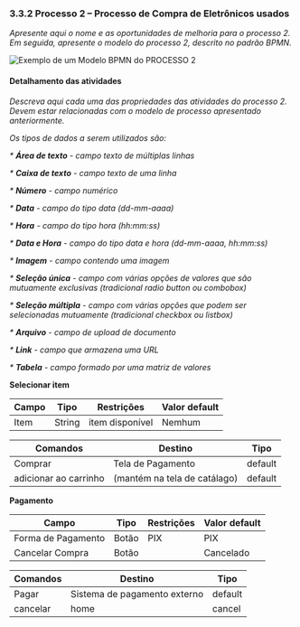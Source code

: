 ### 3.3.2 Processo 2 – Processo de Compra de Eletrônicos usados

_Apresente aqui o nome e as oportunidades de melhoria para o processo 2. 
Em seguida, apresente o modelo do processo 2, descrito no padrão BPMN._

![Exemplo de um Modelo BPMN do PROCESSO 2](../images/process.png "Modelo BPMN do Processo 2.")


#### Detalhamento das atividades

_Descreva aqui cada uma das propriedades das atividades do processo 2. 
Devem estar relacionadas com o modelo de processo apresentado anteriormente._

_Os tipos de dados a serem utilizados são:_

_* **Área de texto** - campo texto de múltiplas linhas_

_* **Caixa de texto** - campo texto de uma linha_

_* **Número** - campo numérico_

_* **Data** - campo do tipo data (dd-mm-aaaa)_

_* **Hora** - campo do tipo hora (hh:mm:ss)_

_* **Data e Hora** - campo do tipo data e hora (dd-mm-aaaa, hh:mm:ss)_

_* **Imagem** - campo contendo uma imagem_

_* **Seleção única** - campo com várias opções de valores que são mutuamente exclusivas (tradicional radio button ou combobox)_

_* **Seleção múltipla** - campo com várias opções que podem ser selecionadas mutuamente (tradicional checkbox ou listbox)_

_* **Arquivo** - campo de upload de documento_

_* **Link** - campo que armazena uma URL_

_* **Tabela** - campo formado por uma matriz de valores_

**Selecionar item**

| **Campo**       | **Tipo**         | **Restrições** | **Valor default** |
| ---             | ---              | ---            | ---               |
| Item | String  |        item disponível        |         Nemhum          |

| **Comandos**         |  **Destino**                   | **Tipo**          |
| ---                  | ---                            | ---               |
| Comprar | Tela de Pagamento  | default |
|          adicionar ao carrinho            |                (mantém na tela de catálago)                |          default         |

**Pagamento**

| **Campo**       | **Tipo**         | **Restrições** | **Valor default** |
| ---             | ---              | ---            | ---               |
| Forma de Pagamento | Botão  |        PIX        |          PIX         |
|       Cancelar Compra          |        Botão          |                |         Cancelado          |

| **Comandos**         |  **Destino**                   | **Tipo**          |
| ---                  | ---                            | ---               |
| Pagar | Sistema de pagamento externo  | default |
|     cancelar                 |               home                 |          cancel         |
